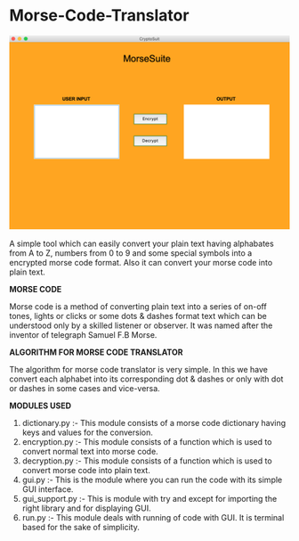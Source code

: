 # Morse-Code-Translator

![](ScreenShots/start.png)

A simple tool which can easily convert your plain text having alphabates from A to Z, numbers from 0 to 9 and some special symbols into a encrypted morse code format. Also it can convert your morse code into plain text.

<b>MORSE CODE</b>

Morse code is a method of converting plain text into a series of on-off tones, lights or clicks or some dots & dashes format text which can be understood only by a skilled listener or observer. It was named after the inventor of telegraph Samuel F.B Morse.

<b>ALGORITHM FOR MORSE CODE TRANSLATOR</b>

The algorithm for morse code translator is very simple. In this we have convert each alphabet into its corresponding  dot & dashes or only with dot or dashes in some cases and vice-versa.

<b>MODULES USED</b>

1. dictionary.py  :- This module consists of a morse code dictionary having keys and values for the conversion.
2. encryption.py  :- This module consists of a function which is used to convert normal text into morse code.
3. decryption.py  :- This module consists of a function which is used to convert morse code into plain text.
4. gui.py         :- This is the module where you can run the code with its simple GUI interface.
5. gui_support.py :- This is module with try and except for importing the right library and for displaying GUI.
6. run.py         :- This module deals with running of code with GUI. It is terminal based for the sake of simplicity.


